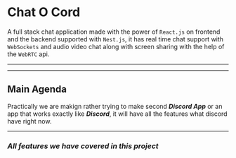 # **Chat O Cord**
A full stack chat application made with the power of `React.js` on frontend and the backend supported with `Nest.js`, it has real time chat support with `WebSockets` and audio video chat along with screen sharing with the help of the `WebRTC` api.
___
___
## **Main Agenda**
Practically we are makign rather trying to make second _**Discord App**_ or an app that works exactly like **_Discord_**, it will have all the features what discord have right now.
___
### **_All features we have covered in this project_**